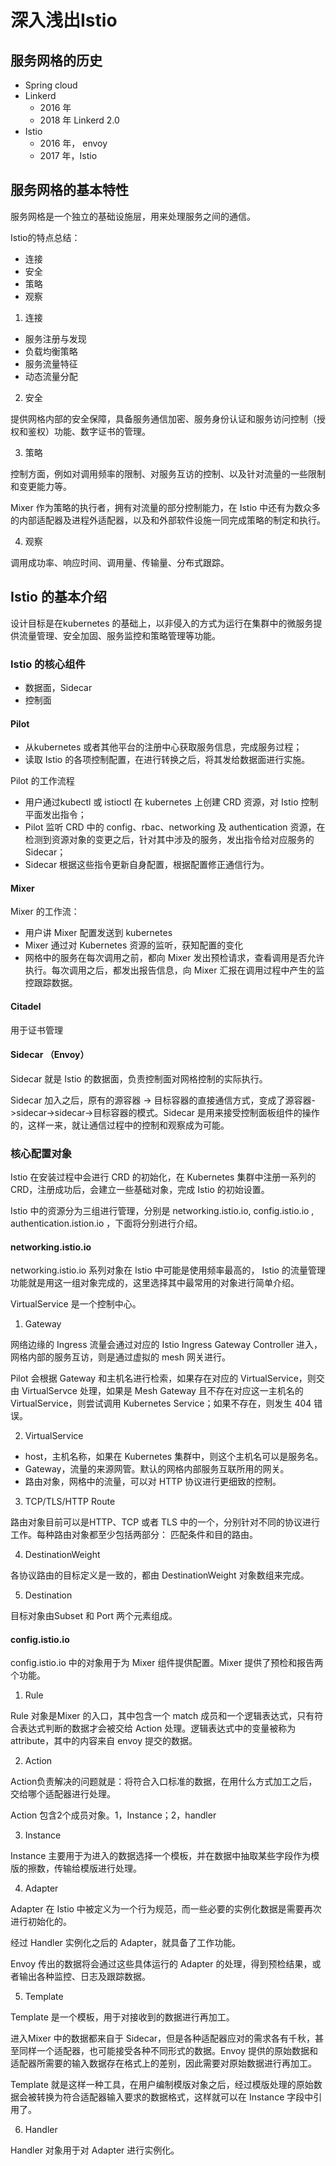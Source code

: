 # 深入浅出Istio

## 服务网格的历史

* Spring cloud
* Linkerd
  * 2016 年
  * 2018 年 Linkerd 2.0
* Istio
  * 2016 年， envoy
  * 2017 年，Istio



## 服务网格的基本特性

服务网格是一个独立的基础设施层，用来处理服务之间的通信。

Istio的特点总结：

* 连接
* 安全
* 策略
* 观察

1. 连接

* 服务注册与发现
* 负载均衡策略
* 服务流量特征
* 动态流量分配



2. 安全

提供网格内部的安全保障，具备服务通信加密、服务身份认证和服务访问控制（授权和鉴权）功能、数字证书的管理。

3. 策略

控制方面，例如对调用频率的限制、对服务互访的控制、以及针对流量的一些限制和变更能力等。

Mixer 作为策略的执行者，拥有对流量的部分控制能力，在 Istio 中还有为数众多的内部适配器及进程外适配器，以及和外部软件设施一同完成策略的制定和执行。

4. 观察

调用成功率、响应时间、调用量、传输量、分布式跟踪。



## Istio 的基本介绍

设计目标是在kubernetes 的基础上，以非侵入的方式为运行在集群中的微服务提供流量管理、安全加固、服务监控和策略管理等功能。

### Istio 的核心组件

* 数据面，Sidecar
* 控制面

#### Pilot

* 从kubernetes 或者其他平台的注册中心获取服务信息，完成服务过程；
* 读取 Istio 的各项控制配置，在进行转换之后，将其发给数据面进行实施。

Pilot 的工作流程

* 用户通过kubectl 或 istioctl 在 kubernetes 上创建 CRD 资源，对 Istio 控制平面发出指令；
* Pilot 监听 CRD 中的 config、rbac、networking 及 authentication 资源，在检测到资源对象的变更之后，针对其中涉及的服务，发出指令给对应服务的 Sidecar；
* Sidecar 根据这些指令更新自身配置，根据配置修正通信行为。



#### Mixer

Mixer 的工作流：

* 用户讲 Mixer 配置发送到 kubernetes
* Mixer 通过对 Kubernetes 资源的监听，获知配置的变化
* 网格中的服务在每次调用之前，都向 Mixer 发出预检请求，查看调用是否允许执行。每次调用之后，都发出报告信息，向 Mixer 汇报在调用过程中产生的监控跟踪数据。



#### Citadel

用于证书管理



#### Sidecar （Envoy）

Sidecar 就是 Istio 的数据面，负责控制面对网格控制的实际执行。

Sidecar 加入之后，原有的源容器 -> 目标容器的直接通信方式，变成了源容器->sidecar->sidecar->目标容器的模式。Sidecar 是用来接受控制面板组件的操作的，这样一来，就让通信过程中的控制和观察成为可能。



### 核心配置对象

Istio 在安装过程中会进行 CRD 的初始化，在 Kubernetes 集群中注册一系列的 CRD，注册成功后，会建立一些基础对象，完成 Istio 的初始设置。

Istio 中的资源分为三组进行管理，分别是 networking.istio.io, config.istio.io , authentication.istion.io ，下面将分别进行介绍。

#### networking.istio.io

networking.istio.io 系列对象在 Istio 中可能是使用频率最高的， Istio 的流量管理功能就是用这一组对象完成的，这里选择其中最常用的对象进行简单介绍。

VirtualService 是一个控制中心。



1. Gateway

网络边缘的 Ingress 流量会通过对应的 Istio Ingress Gateway Controller 进入，网格内部的服务互访，则是通过虚拟的 mesh 网关进行。

Pilot 会根据 Gateway 和主机名进行检索，如果存在对应的 VirtualService，则交由 VirtualServce 处理，如果是 Mesh Gateway 且不存在对应这一主机名的VirtualService，则尝试调用 Kubernetes Service；如果不存在，则发生 404 错误。



2. VirtualService

* host，主机名称，如果在 Kubernetes 集群中，则这个主机名可以是服务名。
* Gateway，流量的来源网管。默认的网格内部服务互联所用的网关。
* 路由对象，网格中的流量，可以对 HTTP 协议进行更细致的控制。



3. TCP/TLS/HTTP Route

路由对象目前可以是HTTP、TCP 或者 TLS 中的一个，分别针对不同的协议进行工作。每种路由对象都至少包括两部分： 匹配条件和目的路由。



4. DestinationWeight

各协议路由的目标定义是一致的，都由 DestinationWeight 对象数组来完成。



5. Destination

目标对象由Subset 和 Port 两个元素组成。



#### config.istio.io

config.istio.io 中的对象用于为 Mixer 组件提供配置。Mixer 提供了预检和报告两个功能。

1. Rule

Rule 对象是Mixer 的入口，其中包含一个 match 成员和一个逻辑表达式，只有符合表达式判断的数据才会被交给 Action 处理。逻辑表达式中的变量被称为 attribute，其中的内容来自 envoy 提交的数据。

2. Action

Action负责解决的问题就是：将符合入口标准的数据，在用什么方式加工之后，交给哪个适配器进行处理。

Action 包含2个成员对象。1，Instance；2，handler



3. Instance

Instance 主要用于为进入的数据选择一个模板，并在数据中抽取某些字段作为模版的擦数，传输给模版进行处理。



4. Adapter

Adapter 在 Istio 中被定义为一个行为规范，而一些必要的实例化数据是需要再次进行初始化的。

经过 Handler 实例化之后的 Adapter，就具备了工作功能。

Envoy 传出的数据将会通过这些具体运行的 Adapter 的处理，得到预检结果，或者输出各种监控、日志及跟踪数据。

5. Template

Template 是一个模板，用于对接收到的数据进行再加工。

进入Mixer 中的数据都来自于 Sidecar，但是各种适配器应对的需求各有千秋，甚至同样一个适配器，也可能接受各种不同形式的数据。Envoy 提供的原始数据和适配器所需要的输入数据存在格式上的差别，因此需要对原始数据进行再加工。

Template 就是这样一种工具，在用户编制模版对象之后，经过模版处理的原始数据会被转换为符合适配器输入要求的数据格式，这样就可以在 Instance 字段中引用了。

6. Handler

Handler 对象用于对 Adapter 进行实例化。







